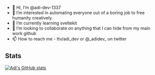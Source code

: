 - 👋 Hi, I’m @adi-dev-1337
- 👀 I’m interested in automating everyone out of a boring job to free humanity creatively.
- 🌱 I’m currently learning sveltekit
- 💞️ I’m looking to collaborate on anything that I can hide from my main work github
- 📫 How to reach me - ttv/adi_dev or @\_adidev\_ on twitter

Stats
----------------------
[![Adi's GitHub stats](https://github-readme-stats.vercel.app/api?username=adi-dev-1337)](https://github.com/anuraghazra/github-readme-stats)

<!---
adi-dev-1337/adi-dev-1337 is a ✨ special ✨ repository because its `README.md` (this file) appears on your GitHub profile.
You can click the Preview link to take a look at your changes.
--->

